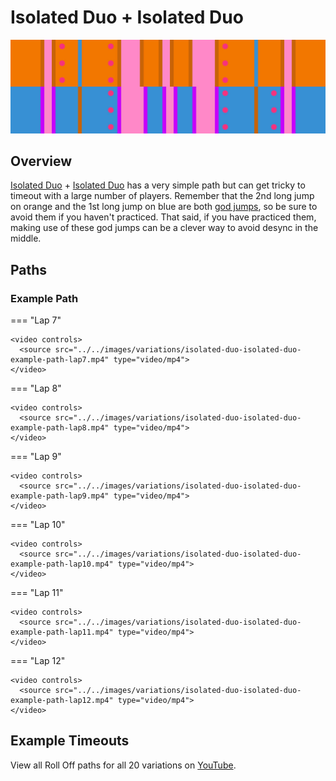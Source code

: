 # Isolated Duo + Isolated Duo

![Isolated Duo + Isolated Duo](../images/variations/isolated-duo-isolated-duo.jpg)

## Overview

[Isolated Duo](../rolls/isolated-duo.md#orange) + [Isolated Duo](../rolls/isolated-duo.md#blue) has a very simple path but can get tricky to timeout with a large number of players. Remember that the 2nd long jump on orange and the 1st long jump on blue are both [god jumps](../advanced/isolated-duo-god-jumps.md), so be sure to avoid them if you haven't practiced. That said, if you have practiced them, making use of these god jumps can be a clever way to avoid desync in the middle.

## Paths

### Example Path

=== "Lap 7"

    <video controls>
      <source src="../../images/variations/isolated-duo-isolated-duo-example-path-lap7.mp4" type="video/mp4">
    </video>

=== "Lap 8"

    <video controls>
      <source src="../../images/variations/isolated-duo-isolated-duo-example-path-lap8.mp4" type="video/mp4">
    </video>

=== "Lap 9"

    <video controls>
      <source src="../../images/variations/isolated-duo-isolated-duo-example-path-lap9.mp4" type="video/mp4">
    </video>

=== "Lap 10"

    <video controls>
      <source src="../../images/variations/isolated-duo-isolated-duo-example-path-lap10.mp4" type="video/mp4">
    </video>

=== "Lap 11"

    <video controls>
      <source src="../../images/variations/isolated-duo-isolated-duo-example-path-lap11.mp4" type="video/mp4">
    </video>

=== "Lap 12"

    <video controls>
      <source src="../../images/variations/isolated-duo-isolated-duo-example-path-lap12.mp4" type="video/mp4">
    </video>

## Example Timeouts

View all Roll Off paths for all 20 variations on [YouTube](https://www.youtube.com/playlist?list=PLG_QNSp9ZgJLWYSNl4vY26VJCZeOQHO1F).
